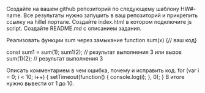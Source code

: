 Создайте на вашем github репозиторий по следующему шаблону HW#-name. Все результаты нужно запушить в ваш репозиторий и прикрепить ссылку на hillel портале.
Создайте index.html в котором подключите js script.
Создайте README.md с описанием задания.

Реализовать функции sum через замыкание
function sum(x) {// ваш код}

const sum1 = sum(1);
sum1(2); // результат выполнения 3
или 
	вызов sum(1)(2); // результат выполнения 3

Описать комментарием в чем ошибка, почему и исправить код.
for (var i = 0; i < 10; i++) {
    setTimeout(function() {
        console.log(i);
    }, 0);
}
В итоге нужно вывести от 1 до 10.